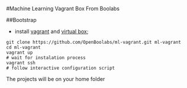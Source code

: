 #Machine Learning Vagrant Box From Boolabs

##Bootstrap


- install [vagrant](http://www.vagrantup.com) and [virtual box](http://www.virtualbox.org);
```
git clone https://github.com/OpenBoolabs/ml-vagrant.git ml-vagrant
cd ml-vagrant
vagrant up
# wait for instalation process
vagrant ssh
# follow interactive configuration script
```

The projects will be on your home folder
